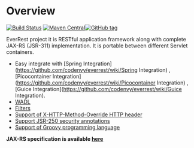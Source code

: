# Overview

[![Build Status](https://travis-ci.org/codenvy/everrest.svg)](https://travis-ci.org/codenvy/everrest) [![Maven Central](https://maven-badges.herokuapp.com/maven-central/org.everrest/everrest-core/badge.svg?style=flat)](https://maven-badges.herokuapp.com/maven-central/org.everrest/everrest-core)[![GitHub tag](https://img.shields.io/github/tag/codenvy/everrest.svg?style=plastic)](https://github.com/codenvy/everrest/releases/latest)

EverRest project it is RESTful application framework along with complete JAX-RS (JSR-311) implementation. It is portable between different Servlet containers.
  - Easy integrate with [Spring Integration](https://github.com/codenvy/everrest/wiki/Spring Integration) ,  [Picocontainer Integration](https://github.com/codenvy/everrest/wiki/Picocontainer Integration) , [Guice Integration](https://github.com/codenvy/everrest/wiki/Guice Integration).
  - [WADL](https://github.com/codenvy/everrest/wiki/WADL)
  - [Filters](https://github.com/codenvy/everrest/wiki/Filters)
  - [Support of X-HTTP-Method-Override HTTP header](https://github.com/codenvy/everrest/wiki/XHTTP-Method-Override)
  - [Support JSR-250 security annotations]( https://github.com/codenvy/everrest/wiki/JSR250)
  - [Support of Groovy programming language]( https://github.com/codenvy/everrest/wiki/Groovy)


**JAX-RS specification is available [here](http://jcp.org/aboutJava/communityprocess/final/jsr311/index.html)**
